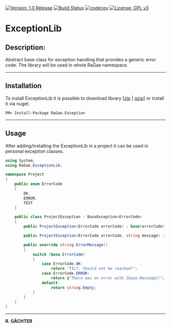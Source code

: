 [![Version: 1.0 Release](https://img.shields.io/badge/Version-1.0%20Release-green.svg)](https://github.com/sunriax) [![Build Status](https://www.travis-ci.org/sunriax/exception.svg?branch=master)](https://www.travis-ci.org/sunriax/exception) [![codecov](https://codecov.io/gh/sunriax/exception/branch/master/graph/badge.svg)](https://codecov.io/gh/sunriax/exception) [![License: GPL v3](https://img.shields.io/badge/License-GPL%20v3-blue.svg)](https://www.gnu.org/licenses/gpl-3.0)

# ExceptionLib

## Description:

Abstract base class for exception handling that provides a generic error code. The library will be used in whole RaGae namespace.

---

## Installation

To install ExceptionLib it is possible to download library [[zip](https://github.com/sunriax/exception/releases/latest/download/Exception.zip) | [gzip](https://github.com/sunriax/exception/releases/latest/download/Exception.tar.gz)] or install it via nuget.

```
PM> Install-Package RaGae.Exception
```

---

## Usage

After adding/installing the ExceptionLib in a project it can be used in personal exception classes.

``` csharp
using System;
using RaGae.ExceptionLib;

namespace Project
{
    public enum ErrorCode
    {
        OK,
        ERROR,
        TEST
    }

    public class ProjectException : BaseException<ErrorCode>
    {
        public ProjectException(ErrorCode errorCode) : base(errorCode) { }

        public ProjectException(ErrorCode errorCode, string message) : base(errorCode, message) { }

        public override string ErrorMessage()
        {
            switch (base.ErrorCode)
            {
                case ErrorCode.OK:
                    return "TILT: Should not be reached!";
                case ErrorCode.ERROR:
                    return $"There was an error with {base.Message}!";
                default:
                    return string.Empty;
            }
        }
    }
}
```

---

**R. GÄCHTER**
